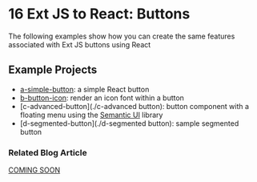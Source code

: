 # 16 Ext JS to React: Buttons

The following examples show how you can create the same features associated with Ext JS buttons using React

## Example Projects

 - [a-simple-button](./a-simple-button): a simple React button
 - [b-button-icon](./b-button-icon): render an icon font within a button
 - [c-advanced-button](./c-advanced button): button component with a floating menu using the [Semantic UI](https://www.npmjs.com/package/semantic-ui-react) library
 - [d-segmented-button](./d-segmented button): sample segmented button

### Related Blog Article

[COMING SOON](#)


